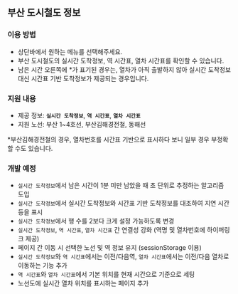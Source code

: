 ## 부산 도시철도 정보

### 이용 방법
* 상단바에서 원하는 메뉴를 선택해주세요.
* 부산 도시철도의 실시간 도착정보, 역 시간표, 열차 시간표를 확인할 수 있습니다.
* 남은 시간 오른쪽에 &ast;가 표기된 경우는, 열차가 아직 출발하지 않아 실시간 도착정보 대신 시간표 기반 도착정보가 제공되는 경우입니다.

### 지원 내용
* 제공 정보: **`실시간 도착정보`**, **`역 시간표`**, **`열차 시간표`**
* 지원 노선: 부산 1~4호선, 부산김해경전철, 동해선

*부산김해경전철의 경우, 열차번호를 시간표 기반으로 표시하다 보니 일부 경우 부정확할 수도 있습니다.

### 개발 예정

* `실시간 도착정보`에서 남은 시간이 1분 미만 남았을 때 초 단위로 추정하는 알고리즘 도입
* `실시간 도착정보`에서 실시간 도착정보와 시간표 기반 도착정보를 대조하여 지연 시간 등을 표시
* `실시간 도착정보`에서 행 수를 2보다 크게 설정 가능하도록 변경
* `실시간 도착정보`, `역 시간표`, `열차 시간표` 간 연결성 강화 (역명 및 열차번호에 하이퍼링크 제공)
* 페이지 간 이동 시 선택한 노선 및 역 정보 유지 (sessionStorage 이용)
* `실시간 도착정보`와 `역 시간표`에서는 이전/다음역, `열차 시간표`에서는 이전/다음 열차로 이동하는 기능 추가
* `역 시간표`와 `열차 시간표`에서 기본 위치를 현재 시간으로 기준으로 세팅
* 노선도에 실시간 열차 위치를 표시하는 페이지 추가